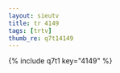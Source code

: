 ```yaml
--- 
layout: sieutv
title: tr 4149
tags: [trtv]
thumb_re: q7t14149
---
```

{% include q7t1 key="4149" %} 
